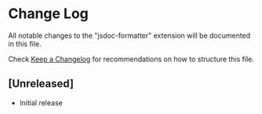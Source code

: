 # Change Log

All notable changes to the "jsdoc-formatter" extension will be documented in this file.

Check [Keep a Changelog](http://keepachangelog.com/) for recommendations on how to structure this file.

## [Unreleased]

- Initial release